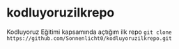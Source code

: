 # kodluyoruzilkrepo
Kodluyoruz Eğitimi kapsamında açtığım ilk repo
` git clone https://github.com/Sonnenlicht0/kodluyoruzilkrepo.git `
